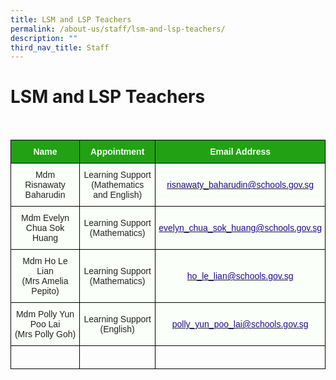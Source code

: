 ```yaml
---
title: LSM and LSP Teachers
permalink: /about-us/staff/lsm-and-lsp-teachers/
description: ""
third_nav_title: Staff
---
```

LSM and LSP Teachers
====================

<br>

<style type="text/css">
.tg  {border-collapse:collapse;border-spacing:0;}
.tg td{border-color:black;border-style:solid;border-width:1px;font-family:Arial, sans-serif;font-size:14px;
  overflow:hidden;padding:10px 5px;word-break:normal;}
.tg th{border-color:black;border-style:solid;border-width:1px;font-family:Arial, sans-serif;font-size:14px;
  font-weight:normal;overflow:hidden;padding:10px 5px;word-break:normal;}
.tg .tg-1h0n{background-color:#22A114;color:#FBFFFA;font-weight:bold;text-align:center;vertical-align:top}
.tg .tg-fskk{background-color:#FBFFFA;color:#21088A;font-weight:bold;text-align:center;text-decoration:underline;vertical-align:top}
.tg .tg-lb3e{background-color:#FBFFFA;color:#21088A;font-weight:bold;text-align:center;vertical-align:top}
.tg .tg-s6uv{background-color:#FBFFFA;color:#222;text-align:center;vertical-align:middle}
</style>
<table class="tg">
<thead>
  <tr>
    <th class="tg-1h0n">Name</th>
    <th class="tg-1h0n">Appointment</th>
    <th class="tg-1h0n">Email Address</th>
  </tr>
</thead>
<tbody>
  <tr>
    <td class="tg-s6uv"><span style="color:#222;background-color:#FBFFFA">Mdm Risnawaty Baharudin</span></td>
    <td class="tg-s6uv"><span style="color:#222;background-color:#FBFFFA"> Learning Support<br>
(Mathematics and English)</span></td>
    <td class="tg-lb3e" style="text-align: center; vertical-align: middle;"><a href="mailto:risnawaty_baharudin@schools.gov.sg"><span style="font-weight:500;text-decoration:none;color:#21088A">risnawaty_baharudin@schools.gov.sg</span></a></td>
  </tr>
  <tr>
    <td class="tg-s6uv"><span style="color:#222;background-color:#FBFFFA">Mdm Evelyn Chua Sok Huang</span></td>
    <td class="tg-s6uv"><span style="color:#222;background-color:#FBFFFA">Learning Support<br>
(Mathematics)</span><br></td>
    <td class="tg-lb3e" style="text-align: center; vertical-align: middle;"><a href="mailto:evelyn_chua_sok_huang@schools.gov.sg"><span style="font-weight:500;text-decoration:none;color:#21088A">evelyn_chua_sok_huang@schools.gov.sg</span></a></td>
  </tr>
  <tr>
    <td class="tg-s6uv"><span style="color:#222;background-color:#FBFFFA">Mdm Ho Le Lian<br>
(Mrs Amelia Pepito)</span></td>
    <td class="tg-s6uv"><span style="color:#222;background-color:#FBFFFA">Learning Support<br>
(Mathematics)</span><br></td>
    <td class="tg-lb3e" style="text-align: center; vertical-align: middle;"><a href="mailto:ho_le_lian@schools.gov.sg"><span style="font-weight:500;text-decoration:none;color:#21088A">ho_le_lian@schools.gov.sg</span></a></td>
  </tr>
  <tr>
    <td class="tg-s6uv"><span style="color:#222;background-color:#FBFFFA">Mdm Polly Yun Poo Lai<br>
(Mrs Polly Goh)</span><br></td>
    <td class="tg-s6uv"><span style="color:#222;background-color:#FBFFFA">Learning Support<br>
(English)</span><br></td>
    <td class="tg-lb3e" style="text-align: center; vertical-align: middle;"><a href="mailto:polly_yun_poo_lai@schools.gov.sg"><span style="font-weight:500;text-decoration:none;color:#21088A">polly_yun_poo_lai@schools.gov.sg</span></a><br></td>
	</tr>
	<tr>
    <td class="tg-rxka"><span style="color:#222;background-color:#FBFFFA"></span></td>
    <td class="tg-rxka"><span style="color:#222;background-color:#FBFFFA"></span><br></td>
    <td class="tg-agmf"><br></td>
  </tr>
</tbody>
</table>